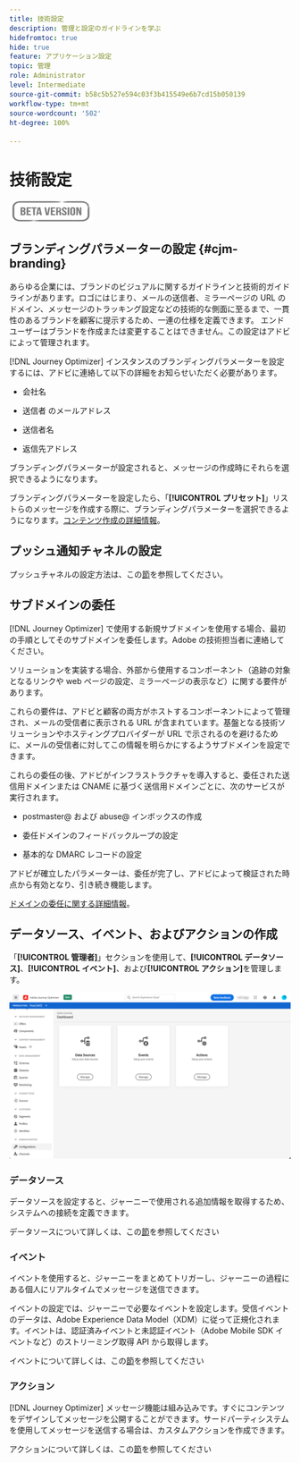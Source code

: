 ```yaml
---
title: 技術設定
description: 管理と設定のガイドラインを学ぶ
hidefromtoc: true
hide: true
feature: アプリケーション設定
topic: 管理
role: Administrator
level: Intermediate
source-git-commit: b58c5b527e594c03f3b415549e6b7cd15b050139
workflow-type: tm+mt
source-wordcount: '502'
ht-degree: 100%

---
```


# 技術設定

![](../assets/do-not-localize/badge.png)

## ブランディングパラメーターの設定 {#cjm-branding}

あらゆる企業には、ブランドのビジュアルに関するガイドラインと技術的ガイドラインがあります。ロゴにはじまり、メールの送信者、ミラーページの URL のドメイン、メッセージのトラッキング設定などの技術的な側面に至るまで、一貫性のあるブランドを顧客に提示するため、一連の仕様を定義できます。
エンドユーザーはブランドを作成または変更することはできません。この設定はアドビによって管理されます。

[!DNL Journey Optimizer] インスタンスのブランディングパラメーターを設定するには、アドビに連絡して以下の詳細をお知らせいただく必要があります。

* 会社名

* 送信者 のメールアドレス

* 送信者名

* 返信先アドレス

ブランディングパラメーターが設定されると、メッセージの作成時にそれらを選択できるようになります。

ブランディングパラメーターを設定したら、「**[!UICONTROL プリセット]**」リストらのメッセージを作成する際に、ブランディングパラメーターを選択できるようになります。[コンテンツ作成の詳細情報](../create-message.md)。

## プッシュ通知チャネルの設定

プッシュチャネルの設定方法は、この[節](../create-push.md)を参照してください。

## サブドメインの委任

[!DNL Journey Optimizer] で使用する新規サブドメインを使用する場合、最初の手順としてそのサブドメインを委任します。Adobe の技術担当者に連絡してください。

ソリューションを実装する場合、外部から使用するコンポーネント（追跡の対象となるリンクや web ページの設定、ミラーページの表示など）に関する要件があります。

これらの要件は、アドビと顧客の両方がホストするコンポーネントによって管理され、メールの受信者に表示される URL が含まれています。基盤となる技術ソリューションやホスティングプロバイダーが URL で示されるのを避けるために、メールの受信者に対してこの情報を明らかにするようサブドメインを設定できます。

これらの委任の後、アドビがインフラストラクチャを導入すると、委任された送信用ドメインまたは CNAME に基づく送信用ドメインごとに、次のサービスが実行されます。

* postmaster@ および abuse@ インボックスの作成

* 委任ドメインのフィードバックループの設定

* 基本的な DMARC レコードの設定

アドビが確立したパラメーターは、委任が完了し、アドビによって検証された時点から有効となり、引き続き機能します。

[ドメインの委任に関する詳細情報](https://helpx.adobe.com/jp/campaign/kb/domain-name-delegation.html)。


## データソース、イベント、およびアクションの作成

「**[!UICONTROL 管理者]**」セクションを使用して、**[!UICONTROL データソース]**、**[!UICONTROL イベント]**、および&#x200B;**[!UICONTROL アクション]**&#x200B;を管理します。

![](../assets/admin-menu.png)

### データソース

データソースを設定すると、ジャーニーで使用される追加情報を取得するため、システムへの接続を定義できます。

データソースについて詳しくは、この[節](../datasource/about-data-sources.md)を参照してください

### イベント

イベントを使用すると、ジャーニーをまとめてトリガーし、ジャーニーの過程にある個人にリアルタイムでメッセージを送信できます。

イベントの設定では、ジャーニーで必要なイベントを設定します。受信イベントのデータは、Adobe Experience Data Model（XDM）に従って正規化されます。イベントは、認証済みイベントと未認証イベント（Adobe Mobile SDK イベントなど）のストリーミング取得 API から取得します。

イベントについて詳しくは、この[節](../event/about-events.md)を参照してください

### アクション

[!DNL Journey Optimizer] メッセージ機能は組み込みです。すぐにコンテンツをデザインしてメッセージを公開することができます。サードパーティシステムを使用してメッセージを送信する場合は、カスタムアクションを作成できます。

アクションについて詳しくは、この[節](../action/action.md)を参照してください
